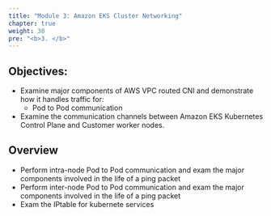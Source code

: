 ```yaml
---
title: "Module 3: Amazon EKS Cluster Networking"
chapter: true
weight: 30
pre: "<b>3. </b>"
---
```


## Objectives:

* Examine major components of AWS VPC routed CNI and demonstrate how it handles traffic for:
  * Pod to Pod communication
* Examine  the communication channels between Amazon EKS Kubernetes Control Plane and Customer worker nodes.

## Overview
* Perform intra-node Pod to Pod communication and exam the major components involved in the life of a ping packet
* Perform inter-node Pod to Pod communication and exam the major components involved in the life of a ping packet
* Exam the IPtable for kubernete services
